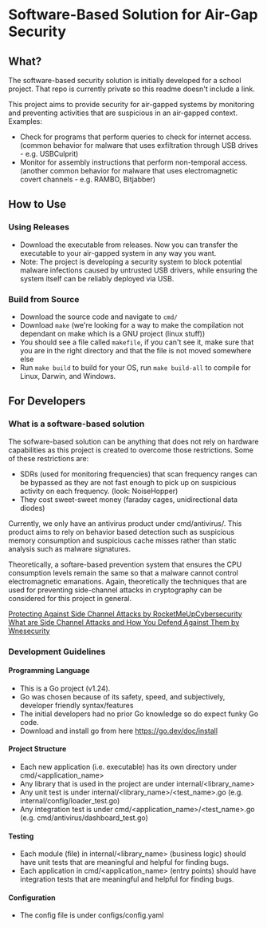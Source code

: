 # Software-Based Solution for Air-Gap Security

## What?

The software-based security solution is initially developed for a school project. That repo is currently private so this readme doesn't include a link.

This project aims to provide security for air-gapped systems by monitoring and preventing activities that are suspicious in an air-gapped context. Examples:

- Check for programs that perform queries to check for internet access. (common behavior for malware that uses exfiltration through USB drives - e.g. USBCulprit)
- Monitor for assembly instructions that perform non-temporal access. (another common behavior for malware that uses electromagnetic covert channels - e.g. RAMBO, Bitjabber)

## How to Use

### Using Releases
- Download the executable from releases. Now you can transfer the executable to your air-gapped system in any way you want.
- Note: The project is developing a security system to block potential malware infections caused by untrusted USB drivers, while ensuring the system itself can be reliably deployed via USB.

### Build from Source
- Download the source code and navigate to `cmd/`
- Download `make` (we're looking for a way to make the compilation not dependant on make which is a GNU project (linux stuff))
- You should see a file called `makefile`, if you can't see it, make sure that you are in the right directory and that the file is not moved somewhere else
- Run `make build` to build for your OS, run `make build-all` to compile for Linux, Darwin, and Windows.


## For Developers

### What is a software-based solution

The sofware-based solution can be anything that does not rely on hardware capabilities as this project is created to overcome those restrictions. Some of these restrictions are:

- SDRs (used for monitoring frequencies) that scan frequency ranges can be bypassed as they are not fast enough to pick up on suspicious activity on each frequency. (look: NoiseHopper)
- They cost sweet-sweet money (faraday cages, unidirectional data diodes)

Currently, we only have an antivirus product under cmd/antivirus/. This product aims to rely on behavior based detection such as suspicious memory consumption and suspicious cache misses
rather than static analysis such as malware signatures.

Theoretically, a softare-based prevention system that ensures the CPU consumption levels remain the same so that a malware cannot control electromagnetic emanations.
Again, theoretically the techniques that are used for preventing side-channel attacks in cryptography can be considered for this project in general.

[Protecting Against Side Channel Attacks by RocketMeUpCybersecurity](https://medium.com/@RocketMeUpCybersecurity/hardware-security-protecting-against-side-channel-and-fault-injection-attacks-a4dc9de8cedc)
[What are Side Channel Attacks and How You Defend Against Them by Wnesecurity](https://wnesecurity.com/what-are-side-channel-attacks-and-how-can-you-defend-against-them/)

### Development Guidelines

#### Programming Language
- This is a Go project (v1.24).
- Go was chosen because of its safety, speed, and subjectively, developer friendly syntax/features
- The initial developers had no prior Go knowledge so do expect funky Go code.
- Download and install go from here https://go.dev/doc/install

#### Project Structure
- Each new application (i.e. executable) has its own directory under cmd/<application_name>
- Any library that is used in the project are under internal/<library_name>
- Any unit test is under internal/<library_name>/<test_name>.go (e.g. internal/config/loader_test.go)
- Any integration test is under cmd/<application_name>/<test_name>.go (e.g. cmd/antivirus/dashboard_test.go)

#### Testing
- Each module (file) in internal/<library_name> (business logic) should have unit tests that are meaningful and helpful for finding bugs.
- Each application in cmd/<application_name> (entry points) should have integration tests that are meaningful and helpful for finding bugs.

#### Configuration

- The config file is under configs/config.yaml



